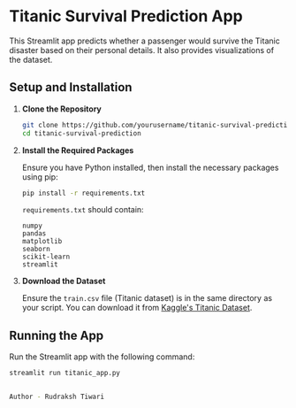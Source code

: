# Titanic Survival Prediction App

This Streamlit app predicts whether a passenger would survive the Titanic disaster based on their personal details. It also provides visualizations of the dataset.

## Setup and Installation

1. **Clone the Repository**

    ```bash
    git clone https://github.com/yourusername/titanic-survival-prediction.git
    cd titanic-survival-prediction
    ```

2. **Install the Required Packages**

    Ensure you have Python installed, then install the necessary packages using pip:

    ```bash
    pip install -r requirements.txt
    ```

    `requirements.txt` should contain:
    
    ```plaintext
    numpy
    pandas
    matplotlib
    seaborn
    scikit-learn
    streamlit
    ```

3. **Download the Dataset**

    Ensure the `train.csv` file (Titanic dataset) is in the same directory as your script. You can download it from [Kaggle's Titanic Dataset](https://www.kaggle.com/c/titanic/data).

## Running the App

Run the Streamlit app with the following command:

```bash
streamlit run titanic_app.py


Author - Rudraksh Tiwari